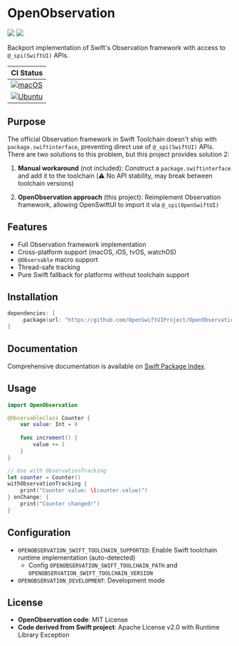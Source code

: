 # OpenObservation

[![](https://img.shields.io/endpoint?url=https%3A%2F%2Fswiftpackageindex.com%2Fapi%2Fpackages%2FOpenSwiftUIProject%2FOpenObservation%2Fbadge%3Ftype%3Dswift-versions)](https://swiftpackageindex.com/OpenSwiftUIProject/OpenObservation)
[![](https://img.shields.io/endpoint?url=https%3A%2F%2Fswiftpackageindex.com%2Fapi%2Fpackages%2FOpenSwiftUIProject%2FOpenObservation%2Fbadge%3Ftype%3Dplatforms)](https://swiftpackageindex.com/OpenSwiftUIProject/OpenObservation)

Backport implementation of Swift's Observation framework with access to `@_spi(SwiftUI)` APIs.

| **CI Status** |
|---|
|[![macOS](https://github.com/OpenSwiftUIProject/OpenObservation/actions/workflows/macos.yml/badge.svg)](https://github.com/OpenSwiftUIProject/OpenObservation/actions/workflows/macos.yml)|
|[![Ubuntu](https://github.com/OpenSwiftUIProject/OpenObservation/actions/workflows/ubuntu.yml/badge.svg)](https://github.com/OpenSwiftUIProject/OpenObservation/actions/workflows/ubuntu.yml)|

## Purpose

The official Observation framework in Swift Toolchain doesn't ship with `package.swiftinterface`, preventing direct use of `@_spi(SwiftUI)` APIs. There are two solutions to this problem, but this project provides solution 2:

1. **Manual workaround** (not included): Construct a `package.swiftinterface` and add it to the toolchain (⚠️ No API stability, may break between toolchain versions)

2. **OpenObservation approach** (this project): Reimplement Observation framework, allowing OpenSwiftUI to import it via `@_spi(OpenSwiftUI)`

## Features

- Full Observation framework implementation
- Cross-platform support (macOS, iOS, tvOS, watchOS)
- `@Observable` macro support
- Thread-safe tracking
- Pure Swift fallback for platforms without toolchain support

## Installation

```swift
dependencies: [
    .package(url: "https://github.com/OpenSwiftUIProject/OpenObservation", from: "1.0.0")
]
```

## Documentation

Comprehensive documentation is available on [Swift Package Index](https://swiftpackageindex.com/OpenSwiftUIProject/OpenObservation/main/documentation/openobservation).

## Usage

```swift
import OpenObservation

@Observableclass Counter {
    var value: Int = 0
    
    func increment() {
        value += 1
    }
}

// Use with ObservationTracking
let counter = Counter()
withObservationTracking {
    print("Counter value: \(counter.value)")
} onChange: {
    print("Counter changed!")
}
```

## Configuration

- `OPENOBSERVATION_SWIFT_TOOLCHAIN_SUPPORTED`: Enable Swift toolchain runtime implementation (auto-detected)
    - Config `OPENOBSERVATION_SWIFT_TOOLCHAIN_PATH` and `OPENOBSERVATION_SWIFT_TOOLCHAIN_VERSION`
- `OPENOBSERVATION_DEVELOPMENT`: Development mode

## License

- **OpenObservation code**: MIT License
- **Code derived from Swift project**: Apache License v2.0 with Runtime Library Exception